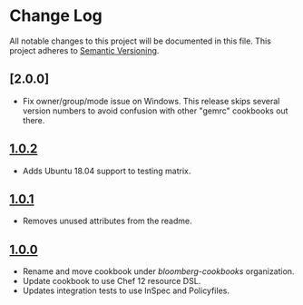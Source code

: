 # Change Log
All notable changes to this project will be documented in this file.
This project adheres to [Semantic Versioning](http://semver.org/).

## [2.0.0]
- Fix owner/group/mode issue on Windows.
This release skips several version numbers to avoid confusion with other "gemrc" cookbooks out there.

## [1.0.2]
- Adds Ubuntu 18.04 support to testing matrix.

## [1.0.1]
- Removes unused attributes from the readme.

## [1.0.0]
- Rename and move cookbook under _bloomberg-cookbooks_ organization.
- Update cookbook to use Chef 12 resource DSL.
- Updates integration tests to use InSpec and Policyfiles.

[Unreleased]: https://github.com/bloomberg-cookbooks/gemrc/compare/v1.0.2...HEAD
[1.0.0]: https://github.com/bloomberg-cookbooks/gemrc/tree/v1.0.0
[1.0.1]: https://github.com/bloomberg-cookbooks/gemrc/tree/v1.0.1
[1.0.2]: https://github.com/bloomberg-cookbooks/gemrc/tree/v1.0.2
